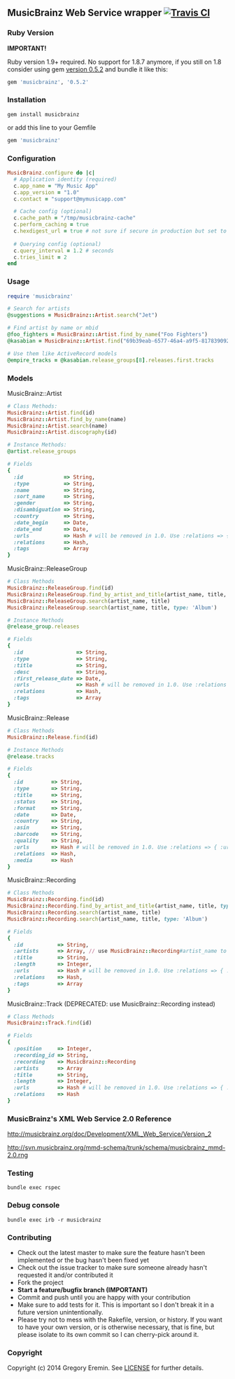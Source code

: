 ## MusicBrainz Web Service wrapper [![Travis CI](https://secure.travis-ci.org/magnolia-fan/musicbrainz.png)](http://travis-ci.org/magnolia-fan/musicbrainz)

### Ruby Version
**IMPORTANT!**

Ruby version 1.9+ required. No support for 1.8.7 anymore, if you still on 1.8 consider using gem [version 0.5.2](https://github.com/magnolia-fan/musicbrainz/tree/v0.5.2#musicbrainz-web-service-wrapper-) and bundle it like this:

```ruby
gem 'musicbrainz', '0.5.2'
```

### Installation
```
gem install musicbrainz
```
or add this line to your Gemfile
```ruby
gem 'musicbrainz'
```

### Configuration
```ruby
MusicBrainz.configure do |c|
  # Application identity (required)
  c.app_name = "My Music App"
  c.app_version = "1.0"
  c.contact = "support@mymusicapp.com"

  # Cache config (optional)
  c.cache_path = "/tmp/musicbrainz-cache"
  c.perform_caching = true
  c.hexdigest_url = true # not sure if secure in production but set to false if you want to put cached files under a directory schema which matches the query
  
  # Querying config (optional)
  c.query_interval = 1.2 # seconds
  c.tries_limit = 2
end
```

### Usage
```ruby
require 'musicbrainz'

# Search for artists
@suggestions = MusicBrainz::Artist.search("Jet")

# Find artist by name or mbid
@foo_fighters = MusicBrainz::Artist.find_by_name("Foo Fighters")
@kasabian = MusicBrainz::Artist.find("69b39eab-6577-46a4-a9f5-817839092033")

# Use them like ActiveRecord models
@empire_tracks = @kasabian.release_groups[8].releases.first.tracks
```

### Models

MusicBrainz::Artist
```ruby
# Class Methods:
MusicBrainz::Artist.find(id)
MusicBrainz::Artist.find_by_name(name)
MusicBrainz::Artist.search(name)
MusicBrainz::Artist.discography(id)

# Instance Methods:
@artist.release_groups

# Fields
{
  :id             => String,
  :type           => String,
  :name           => String,
  :sort_name      => String,
  :gender         => String,
  :disambiguation => String,
  :country        => String,
  :date_begin     => Date,
  :date_end       => Date,
  :urls           => Hash # will be removed in 1.0. Use :relations => { :url => {...} } instead,
  :relations      => Hash,
  :tags           => Array
}
```

MusicBrainz::ReleaseGroup
```ruby
# Class Methods
MusicBrainz::ReleaseGroup.find(id)
MusicBrainz::ReleaseGroup.find_by_artist_and_title(artist_name, title, type: 'Album')
MusicBrainz::ReleaseGroup.search(artist_name, title)
MusicBrainz::ReleaseGroup.search(artist_name, title, type: 'Album')

# Instance Methods
@release_group.releases

# Fields
{
  :id                 => String,
  :type               => String,
  :title              => String,
  :desc               => String,
  :first_release_date => Date,
  :urls               => Hash # will be removed in 1.0. Use :relations => { :url => {...} } instead,
  :relations          => Hash,
  :tags               => Array
}
```

MusicBrainz::Release
```ruby
# Class Methods
MusicBrainz::Release.find(id)

# Instance Methods
@release.tracks

# Fields
{
  :id         => String,
  :type       => String,
  :title      => String,
  :status     => String,
  :format     => String,
  :date       => Date,
  :country    => String,
  :asin       => String,
  :barcode    => String,
  :quality    => String,
  :urls       => Hash # will be removed in 1.0. Use :relations => { :url => {...} } instead,
  :relations  => Hash,
  :media      => Hash
}
```

MusicBrainz::Recording

```ruby
# Class Methods
MusicBrainz::Recording.find(id)
MusicBrainz::Recording.find_by_artist_and_title(artist_name, title, type: 'Album')
MusicBrainz::Recording.search(artist_name, title)
MusicBrainz::Recording.search(artist_name, title, type: 'Album')

# Fields
{
  :id           => String,
  :artists      => Array, // use MusicBrainz::Recording#artist_name to concat artist name(s) with joinphrase
  :title        => String,
  :length       => Integer,
  :urls         => Hash # will be removed in 1.0. Use :relations => { :url => {...} } instead,
  :relations    => Hash,
  :tags         => Array
}
```

MusicBrainz::Track (DEPRECATED: use MusicBrainz::Recording instead)

```ruby
# Class Methods
MusicBrainz::Track.find(id)

# Fields
{
  :position     => Integer,
  :recording_id => String,
  :recording    => MusicBrainz::Recording
  :artists      => Array
  :title        => String,
  :length       => Integer,
  :urls         => Hash # will be removed in 1.0. Use :relations => { :url => {...} } instead,
  :relations    => Hash
}
```

### MusicBrainz's XML Web Service 2.0 Reference

http://musicbrainz.org/doc/Development/XML_Web_Service/Version_2

http://svn.musicbrainz.org/mmd-schema/trunk/schema/musicbrainz_mmd-2.0.rng

### Testing
```
bundle exec rspec
```

### Debug console
```
bundle exec irb -r musicbrainz
```

### Contributing

* Check out the latest master to make sure the feature hasn't been implemented or the bug hasn't been fixed yet
* Check out the issue tracker to make sure someone already hasn't requested it and/or contributed it
* Fork the project
* **Start a feature/bugfix branch (IMPORTANT)**
* Commit and push until you are happy with your contribution
* Make sure to add tests for it. This is important so I don't break it in a future version unintentionally.
* Please try not to mess with the Rakefile, version, or history. If you want to have your own version, or is otherwise necessary, that is fine, but please isolate to its own commit so I can cherry-pick around it.

### Copyright

Copyright (c) 2014 Gregory Eremin. See [LICENSE](https://raw.github.com/magnolia-fan/musicbrainz/master/LICENSE) for further details.
